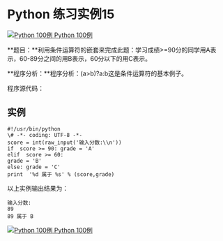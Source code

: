 Python 练习实例15
=============

 [![Python 100例](../images/up.gif) Python 100例](python-100-examples.html)

**题目：**利用条件运算符的嵌套来完成此题：学习成绩>=90分的同学用A表示，60-89分之间的用B表示，60分以下的用C表示。

**程序分析：**程序分析：(a>b)?a:b这是条件运算符的基本例子。

程序源代码：

实例
--
```
#!/usr/bin/python  
\# -*- coding: UTF-8 -*- 
score = int(raw_input('输入分数:\\n'))  
if  score >= 90: grade = 'A'
elif  score >= 60: 
grade = 'B'  
else: grade = 'C'  
print  '%d 属于 %s' % (score,grade)
```
  

以上实例输出结果为：
```
输入分数:
89
89 属于 B
```
 [![Python 100例](../images/up.gif) Python 100例](python-100-examples.html)
